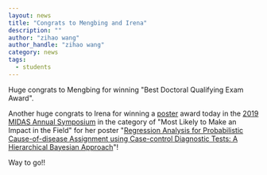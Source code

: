 ```yaml
---
layout: news
title: "Congrats to Mengbing and Irena"
description: ""
author: "zihao wang"
author_handle: "zihao wang"
category: news
tags: 
  - students
---
```


Huge congrats to Mengbing for winning "Best Doctoral Qualifying Exam Award".

Another huge congrats to Irena for winning a [poster](/assets/pdfs/posters/MIDAS_2019_poster.pdf) award today in the [2019 MIDAS Annual Symposium](https://midas.umich.edu/2019-symposium/) in the category of "Most Likely to Make an Impact in the Field" for her poster "[Regression Analysis for Probabilistic Cause-of-disease Assignment using Case-control Diagnostic Tests: A Hierarchical Bayesian Approach](https://zihaowang.com/papers/nplcm_reg)"!

Way to go!!
